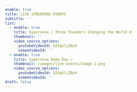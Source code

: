 ```yaml
---
enable: true
title: LIVE STREAMING EVENTS
subtitle: ''
list:
  - enable: true
    title: Supernova | Three Founders Changing the World 🌐
    thumbnail: ''
    video_source_options:
      youtubeVideoId: G2SqSljZBy4
      vimeoVideoId: ''
  - enable: true
    title: Supernova Demo Day ⭐
    thumbnail: /images/live-events/image-2.png
    video_source_options:
      youtubeVideoId: G2SqSljZBy4
      vimeoVideoId: ''
draft: false
---
```


